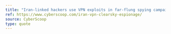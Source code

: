 ```yaml
---
title: "Iran-linked hackers use VPN exploits in far-flung spying campaign"
ref: https://www.cyberscoop.com/iran-vpn-clearsky-espionage/
source: CyberScoop
type: quote
---
```

